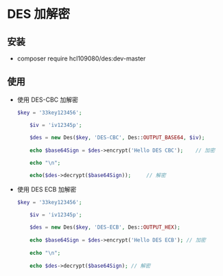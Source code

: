# DES 加解密

## 安装

- composer require hcl109080/des:dev-master

## 使用

- 使用 DES-CBC 加解密

  ```php
  $key = '33key123456';
  
      $iv = 'iv12345p';
  	
      $des = new Des($key, 'DES-CBC', Des::OUTPUT_BASE64, $iv);
  	
      echo $base64Sign = $des->encrypt('Hello DES CBC');	// 加密
  
      echo "\n";
  
      echo($des->decrypt($base64Sign)); 	// 解密
  ```

- 使用 DES ECB 加解密

  ```php
  $key = '33key123456';
  
      $iv = 'iv12345p';
      
      $des = new Des($key, 'DES-ECB', Des::OUTPUT_HEX);
      
      echo $base64Sign = $des->encrypt('Hello DES ECB'); // 加密
      
      echo "\n";
      
      echo $des->decrypt($base64Sign); // 解密
  ```
